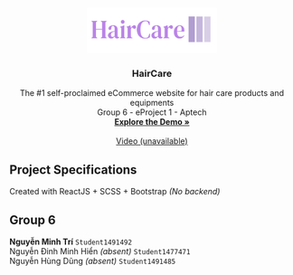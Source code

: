 <a name="readme-top"></a>



<br />
<div align="center">
  <a href="https://github.com/Kamitri/HairCare/blob/master/public/logo.png">
    <img src="https://raw.githubusercontent.com/Kamitri/HairCare/master/public/logo.png?token=GHSAT0AAAAAACJNZQL6RORQPN7CHTNQRF3MZKPMBTQ" alt="Logo" width="230" height="80">
  </a>

  <h3 align="center">HairCare</h3>

  <p align="center">
    The #1 self-proclaimed eCommerce website for hair care products and equipments
    <br />
    Group 6 - eProject 1 - Aptech 
    <br />
    <a href="https://hair-care-kamitri.vercel.app/"><strong>Explore the Demo »</strong></a>
    <br />
    <br />
    <a href="https://github.com/othneildrew/Best-README-Template">Video (unavailable)</a> 
  </p>
</div>

## Project Specifications
Created with ReactJS + SCSS + Bootstrap <i>(No backend)</i>

## Group 6
<strong>Nguyễn Minh Trí</strong> `Student1491492` </br>
Nguyễn Đinh Minh Hiển <i>(absent)</i> `Student1477471` </br>
Nguyễn Hùng Dũng <i>(absent)</i> `Student1491485` </br>

